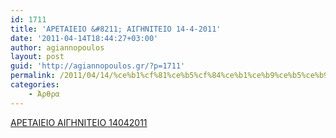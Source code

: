 ```yaml
---
id: 1711
title: 'ΑΡΕΤΑΙΕΙΟ &#8211; ΑΙΓΗΝΙΤΕΙΟ 14-4-2011'
date: '2011-04-14T18:44:27+03:00'
author: agiannopoulos
layout: post
guid: 'http://agiannopoulos.gr/?p=1711'
permalink: /2011/04/14/%ce%b1%cf%81%ce%b5%cf%84%ce%b1%ce%b9%ce%b5%ce%b9%ce%bf-%ce%b1%ce%b9%ce%b3%ce%b7%ce%bd%ce%b9%cf%84%ce%b5%ce%b9%ce%bf-14-4-2011/
categories:
    - Άρθρα
---
```


[ΑΡΕΤΑΙΕΙΟ ΑΙΓΗΝΙΤΕΙΟ 14042011](/wp-content/uploads/2012/04/ceb1cf81ceb5cf84ceb1ceb9ceb5ceb9cebf-ceb1ceb9ceb3ceb7cebdceb9cf84ceb5ceb9cebf-14042011.doc)